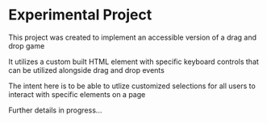 # Experimental Project

This project was created to implement an accessible version of a drag and drop game

It utilizes a custom built HTML element with specific keyboard controls that can be utilized alongside drag and drop events

The intent here is to be able to utlize customized selections for all users to interact with specific elements on a page

Further details in progress...